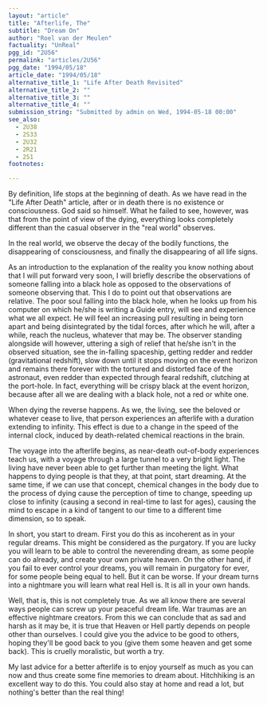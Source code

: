 ```yaml
---
layout: "article"
title: "Afterlife, The"
subtitle: "Dream On"
author: "Roel van der Meulen"
factuality: "UnReal"
pgg_id: "2U56"
permalink: "articles/2U56"
pgg_date: "1994/05/18"
article_date: "1994/05/18"
alternative_title_1: "Life After Death Revisited"
alternative_title_2: ""
alternative_title_3: ""
alternative_title_4: ""
submission_string: "Submitted by admin on Wed, 1994-05-18 00:00"
see_also:
  - 2U38
  - 2S33
  - 2U32
  - 2R21
  - 2S1
footnotes: 

---
```

<div>
<p>By definition, life stops at the beginning of death. As we have read in the "Life After Death" article, after or in death there is no existence or consciousness. God said so himself. What he failed to see, however, was that from the point of view of the dying, everything looks completely different than the casual observer in the "real world" observes.</p>
<p>In the real world, we observe the decay of the bodily functions, the disappearing of consciousness, and finally the disappearing of all life signs.</p>
<p>As an introduction to the explanation of the reality you know nothing about that I will put forward very soon, I will briefly describe the observations of someone falling into a black hole as opposed to the observations of someone observing that. This I do to point out that observations are relative. The poor soul falling into the black hole, when he looks up from his computer on which he/she is writing a Guide entry, will see and experience what we all expect. He will feel an increasing pull resulting in being torn apart and being disintegrated by the tidal forces, after which he will, after a while, reach the nucleus, whatever that may be. The observer standing alongside will however, uttering a sigh of relief that he/she isn't in the observed situation, see the in-falling spaceship, getting redder and redder (gravitational redshift), slow down until it stops moving on the event horizon and remains there forever with the tortured and distorted face of the astronaut, even redder than expected through fearal redshift, clutching at the port-hole. In fact, everything will be crispy black at the event horizon, because after all we are dealing with a black hole, not a red or white one.</p>
<p>When dying the reverse happens. As we, the living, see the beloved or whatever cease to live, that person experiences an afterlife with a duration extending to infinity. This effect is due to a change in the speed of the internal clock, induced by death-related chemical reactions in the brain.</p>
<p>The voyage into the afterlife begins, as near-death out-of-body experiences teach us, with a voyage through a large tunnel to a very bright light. The living have never been able to get further than meeting the light. What happens to dying people is that they, at that point, start dreaming. At the same time, if we can use that concept, chemical changes in the body due to the process of dying cause the perception of time to change, speeding up close to infinity (causing a second in real-time to last for ages), causing the mind to escape in a kind of tangent to our time to a different time dimension, so to speak.</p>
<p>In short, you start to dream. First you do this as incoherent as in your regular dreams. This might be considered as the purgatory. If you are lucky you will learn to be able to control the neverending dream, as some people can do already, and create your own private heaven. On the other hand, if you fail to ever control your dreams, you will remain in purgatory for ever, for some people being equal to hell. But it can be worse. If your dream turns into a nightmare you will learn what real Hell is. It is all in your own hands.</p>
<p>Well, that is, this is not completely true. As we all know there are several ways people can screw up your peaceful dream life. War traumas are an effective nightmare creators. From this we can conclude that as sad and harsh as it may be, it is true that Heaven or Hell partly depends on people other than ourselves. I could give you the advice to be good to others, hoping they'll be good back to you (give them some heaven and get some back). This is cruelly moralistic, but worth a try.</p>
<p>My last advice for a better afterlife is to enjoy yourself as much as you can now and thus create some fine memories to dream about. Hitchhiking is an excellent way to do this. You could also stay at home and read a lot, but nothing's better than the real thing!</p>
</div>
